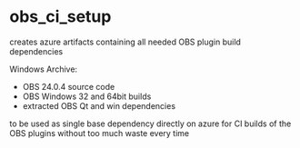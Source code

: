 # obs_ci_setup

creates azure artifacts containing all needed OBS plugin build dependencies

 Windows Archive:
* OBS 24.0.4 source code
* OBS Windows 32 and 64bit builds
* extracted OBS Qt and win dependencies

to be used as single base dependency directly on azure for CI builds of the OBS plugins without too much waste every time

